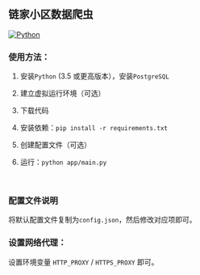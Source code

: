 ## 链家小区数据爬虫

[![Python](https://img.shields.io/badge/Python-3.5%2B-blue.svg)](https://www.python.org)

### 使用方法：

1. 安装`Python` (3.5 或更高版本），安装`PostgreSQL`

2. 建立虚拟运行环境（可选）

3. 下载代码

4. 安装依赖：`pip install -r requirements.txt`

5. 创建配置文件（可选）

6. 运行：`python app/main.py`

<br>


### 配置文件说明

将默认配置文件复制为`config.json`，然后修改对应项即可。


### 设置网络代理：

设置环境变量 `HTTP_PROXY` / `HTTPS_PROXY` 即可。
